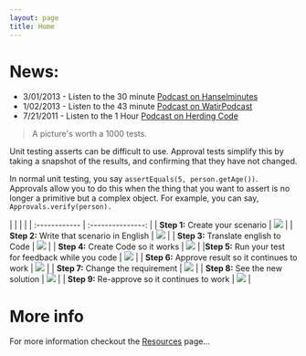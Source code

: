 ```yaml
---
layout: page
title: Home
---
```


# News:
* 3/01/2013 - Listen to the 30 minute [Podcast on Hanselminutes](http://www.hanselminutes.com/360/approval-tests-with-llewellyn-falco)
* 1/02/2013 - Listen to the 43 minute [Podcast on WatirPodcast](http://watirpodcast.com/podcast-53/)
* 7/21/2011 - Listen to the 1 Hour [Podcast on Herding Code](http://www.developerfusion.com/media/122649/herding-code-117-llewellyn-falcon-on-approval-tests/)

> A picture's worth a 1000 tests.

Unit testing asserts can be difficult to use. Approval tests simplify this by taking a snapshot of the results, and confirming that they have not changed.

In normal unit testing, you say `assertEquals(5, person.getAge())`. Approvals allow you to do this when the thing that you want to assert is no longer a primitive but a complex object. For example, you can say, `Approvals.verify(person).`

|   |   |  |
| :------------ | :---------------: |
| **Step 1:** Create your scenario | ![](https://lh3.googleusercontent.com/-YnReahw8t10/Tc4fT4pBO3I/AAAAAAAAAdw/wmuV2aYHVDE/s288/approval_test_01_whiteboard.png)       |
| **Step 2:** Write that scenario in English | ![](https://lh6.googleusercontent.com/-qbpq8-H7iSk/Tc4glvulw-I/AAAAAAAAAd0/HCQ_bcY6j60/s288/approval_test_02_english.png)  |
| **Step 3:** Translate english to Code | ![](https://lh3.googleusercontent.com/-_2Z0GU6rOS4/T6Wo2qEbGNI/AAAAAAAAAkQ/VT5yRZBKPgQ/s800/approval_test_03_translate.png) |
| **Step 4:** Create Code so it works | ![](https://lh3.googleusercontent.com/-udxQHJw1s-s/Tc4h7siq1NI/AAAAAAAAAd8/BEq9SJ1n_uA/s288/approval_test_04_create.png) |
|**Step 5:** Run your test for feedback while you code | ![](https://lh6.googleusercontent.com/-jI-IyC21_Wo/Tc4kejbp-VI/AAAAAAAAAeE/FsponLUTN4I/s288/approval_test_05_feedback.png)  |
| **Step 6:** Approve result so it continues to work | ![](https://lh3.googleusercontent.com/-3zr61ngUV_0/Tc4jjVgHpNI/AAAAAAAAAeA/jSBv-YTSMXk/s288/approval_test_05_approve.png) |
| **Step 7:** Change the requirement | ![](https://lh6.googleusercontent.com/-G5qp01Qz1T4/Tc4lfNhDjgI/AAAAAAAAAeI/pfVI12_JR90/s288/approval_test_07_change.png) |
| **Step 8:** See the new solution | ![](https://lh4.googleusercontent.com/_s2oZS5jFv1g/Tc4mwITB3MI/AAAAAAAAAeM/3aEgyuLosso/s400/approval_test_08_granularity.png)  |
| **Step 9:** Re-approve so it continues to work | ![](https://lh4.googleusercontent.com/-C9aGPYRCxSo/Tc4nuX-kJ2I/AAAAAAAAAeQ/V-SJ9AEWvMs/s288/approval_test_09_reapprove.png) |

# More info

For more information checkout the [Resources](resources) page...
